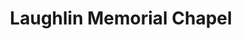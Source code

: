 ---
title: "Laughlin Memorial Chapel"
url: /pittsburgh/laughlin-memorial-chapel-castle-shannon-boulevard/
shop: Bestattungen
---